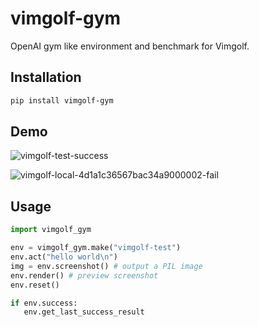 
<!-- TODO: create a gym-like environment called "cybergod-gym" which we can remote into other machines and act upon them -->

<!-- TODO: create human labeling environment for vimgolf-gym and cybergod-gym as web application -->

<!-- TODO: create a dedicated cybergod_vimgolf_gym docker image, separate from cybergod_worker_terminal and so on -->

# vimgolf-gym

OpenAI gym like environment and benchmark for Vimgolf.

## Installation

```bash
pip install vimgolf-gym
```

## Demo

![vimgolf-test-success](https://github.com/user-attachments/assets/011c21d7-5b4b-4836-ac14-e4b8126c3ab4)

![vimgolf-local-4d1a1c36567bac34a9000002-fail](https://github.com/user-attachments/assets/c6f4c2ba-1506-42c1-8d47-28816d338e94)


## Usage

```python
import vimgolf_gym

env = vimgolf_gym.make("vimgolf-test")
env.act("hello world\n")
img = env.screenshot() # output a PIL image
env.render() # preview screenshot
env.reset()

if env.success:
   env.get_last_success_result
```
